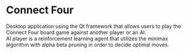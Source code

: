 # Connect Four
Desktop application using the Qt framework that allows users to play the Connect Four board game against another player or an AI.  
AI player is a reinforcement learning agent that utilizes the minimax algorithm with alpha beta pruning in order to decide optimal moves.
